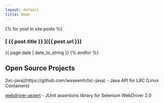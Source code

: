```yaml
---
layout: default
title: Home
---
```


{% for post in site.posts %}
   <h3>[ {{ post.title }} ]({{ post.url }})</h3> 
   <span class="post-date">{{ page.date | date_to_string }}</span>
{% endfor %}

<h2>Open Source Projects</h2>
[lxc-java](https://github.com/waseemh/lxc-java) - Java API for LXC (Linux Containers)

[webdriver-assert](https://github.com/waseemh/webdriver-assert) - JUnit assertions library for Selenium WebDriver 2.0
